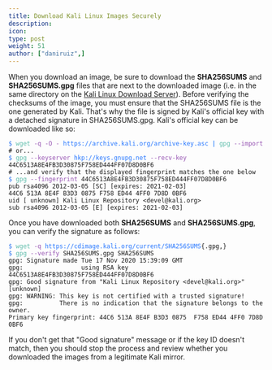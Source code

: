 ```yaml
---
title: Download Kali Linux Images Securely
description:
icon:
type: post
weight: 51
author: ["daniruiz",]
---
```


When you download an image, be sure to download the **SHA256SUMS** and **SHA256SUMS.gpg** files that are next to the downloaded image (i.e. in the same directory on the [Kali Linux Download Server](http://cdimage.kali.org/)). Before verifying the checksums of the image, you must ensure that the SHA256SUMS file is the one generated by Kali. That's why the file is signed by Kali's official key with a detached signature in SHA256SUMS.gpg. Kali's official key can be downloaded like so:

<!--
```
$ wget -q -O - https://archive.kali.org/archive-key.asc | gpg --import
# or...
$ gpg --keyserver hkp://keys.gnupg.net --recv-key 44C6513A8E4FB3D30875F758ED444FF07D8D0BF6
# ...and verify that the displayed fingerprint matches the one below
$ gpg --fingerprint 44C6513A8E4FB3D30875F758ED444FF07D8D0BF6
pub rsa4096 2012-03-05 [SC] [expires: 2021-02-03]
44C6 513A 8E4F B3D3 0875 F758 ED44 4FF0 7D8D 0BF6
uid [ unknown] Kali Linux Repository <devel@kali.org>
sub rsa4096 2012-03-05 [E] [expires: 2021-02-03]
```

Color highlighted with "Copy as HTML" from gnome-terminal
-->
<pre><code class="nohighlight"><!-- New link hack
--><font color="#367BF0">$</font> <font color="#5EBDAB">wget</font> <font color="#9755B3">-q</font> <font color="#9755B3">-O</font> <font color="#9755B3">-</font> <font color="#2777ff">https://archive.kali.org/archive-key.asc</font> <font color="#277FFF"><b>|</b></font> <font color="#5EBDAB">gpg</font> <font color="#9755B3">--import</font>
# or...
<font color="#367BF0">$</font> <font color="#5EBDAB">gpg</font> <font color="#9755B3">--keyserver</font> <font color="#2777ff">hkp://keys.gnupg.net</font> <font color="#9755B3">--recv-key</font> 44C6513A8E4FB3D30875F758ED444FF07D8D0BF6
# ...and verify that the displayed fingerprint matches the one below
<font color="#367BF0">$</font> <font color="#5EBDAB">gpg</font> <font color="#9755B3">--fingerprint</font> 44C6513A8E4FB3D30875F758ED444FF07D8D0BF6
pub rsa4096 2012-03-05 [SC] [expires: 2021-02-03]
44C6 513A 8E4F B3D3 0875 F758 ED44 4FF0 7D8D 0BF6
uid [ unknown] Kali Linux Repository &lt;devel@kali.org&gt;
sub rsa4096 2012-03-05 [E] [expires: 2021-02-03]
</code></pre>

Once you have downloaded both **SHA256SUMS** and **SHA256SUMS.gpg**, you can verify the signature as follows:

<!--
```
$ wget -q https://cdimage.kali.org/current/SHA256SUMS{.gpg,}
$ gpg --verify SHA256SUMS.gpg SHA256SUMS
gpg: Signature made Tue 17 Nov 2020 15:39:09 GMT
gpg:                using RSA key 44C6513A8E4FB3D30875F758ED444FF07D8D0BF6
gpg: Good signature from "Kali Linux Repository <devel@kali.org>" [unknown]
gpg: WARNING: This key is not certified with a trusted signature!
gpg:          There is no indication that the signature belongs to the owner.
Primary key fingerprint: 44C6 513A 8E4F B3D3 0875  F758 ED44 4FF0 7D8D 0BF6
```

Color highlighted with "Copy as HTML" from gnome-terminal
-->
<pre><code class="nohighlight"><!-- New link hack
--><font color="#367BF0">$</font> <font color="#5EBDAB">wget</font> <font color="#9755B3">-q</font> <font color="#2777ff">https://cdimage.kali.org/current/SHA256SUMS</font>{.gpg,}
<font color="#367BF0">$</font> <font color="#5EBDAB">gpg</font> <font color="#9755B3">--verify</font> SHA256SUMS.gpg SHA256SUMS
gpg: Signature made Tue 17 Nov 2020 15:39:09 GMT
gpg:                using RSA key 44C6513A8E4FB3D30875F758ED444FF07D8D0BF6
gpg: Good signature from "Kali Linux Repository &lt;devel@kali.org&gt;" [unknown]
gpg: WARNING: This key is not certified with a trusted signature!
gpg:          There is no indication that the signature belongs to the owner.
Primary key fingerprint: 44C6 513A 8E4F B3D3 0875  F758 ED44 4FF0 7D8D 0BF6
</code></pre>

If you don't get that "Good signature" message or if the key ID doesn't match, then you should stop the process and review whether you downloaded the images from a legitimate Kali mirror.
